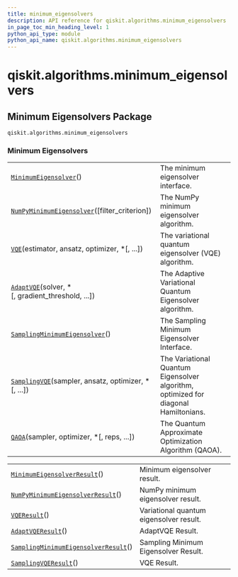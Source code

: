 ```yaml
---
title: minimum_eigensolvers
description: API reference for qiskit.algorithms.minimum_eigensolvers
in_page_toc_min_heading_level: 1
python_api_type: module
python_api_name: qiskit.algorithms.minimum_eigensolvers
---
```


<span id="module-qiskit.algorithms.minimum_eigensolvers" />

<span id="qiskit-algorithms-minimum-eigensolvers" />

# qiskit.algorithms.minimum\_eigensolvers

<span id="minimum-eigensolvers-package-qiskit-algorithms-minimum-eigensolvers" />

## Minimum Eigensolvers Package

<span id="module-qiskit.algorithms.minimum_eigensolvers" />

`qiskit.algorithms.minimum_eigensolvers`

### Minimum Eigensolvers

|                                                                                                                                                                                    |                                                                                     |
| ---------------------------------------------------------------------------------------------------------------------------------------------------------------------------------- | ----------------------------------------------------------------------------------- |
| [`MinimumEigensolver`](qiskit.algorithms.minimum_eigensolvers.MinimumEigensolver "qiskit.algorithms.minimum_eigensolvers.MinimumEigensolver")()                                    | The minimum eigensolver interface.                                                  |
| [`NumPyMinimumEigensolver`](qiskit.algorithms.minimum_eigensolvers.NumPyMinimumEigensolver "qiskit.algorithms.minimum_eigensolvers.NumPyMinimumEigensolver")(\[filter\_criterion]) | The NumPy minimum eigensolver algorithm.                                            |
| [`VQE`](qiskit.algorithms.minimum_eigensolvers.VQE "qiskit.algorithms.minimum_eigensolvers.VQE")(estimator, ansatz, optimizer, \*\[, ...])                                         | The variational quantum eigensolver (VQE) algorithm.                                |
| [`AdaptVQE`](qiskit.algorithms.minimum_eigensolvers.AdaptVQE "qiskit.algorithms.minimum_eigensolvers.AdaptVQE")(solver, \*\[, gradient\_threshold, ...])                           | The Adaptive Variational Quantum Eigensolver algorithm.                             |
| [`SamplingMinimumEigensolver`](qiskit.algorithms.minimum_eigensolvers.SamplingMinimumEigensolver "qiskit.algorithms.minimum_eigensolvers.SamplingMinimumEigensolver")()            | The Sampling Minimum Eigensolver Interface.                                         |
| [`SamplingVQE`](qiskit.algorithms.minimum_eigensolvers.SamplingVQE "qiskit.algorithms.minimum_eigensolvers.SamplingVQE")(sampler, ansatz, optimizer, \*\[, ...])                   | The Variational Quantum Eigensolver algorithm, optimized for diagonal Hamiltonians. |
| [`QAOA`](qiskit.algorithms.minimum_eigensolvers.QAOA "qiskit.algorithms.minimum_eigensolvers.QAOA")(sampler, optimizer, \*\[, reps, ...])                                          | The Quantum Approximate Optimization Algorithm (QAOA).                              |

|                                                                                                                                                                                           |                                         |
| ----------------------------------------------------------------------------------------------------------------------------------------------------------------------------------------- | --------------------------------------- |
| [`MinimumEigensolverResult`](qiskit.algorithms.minimum_eigensolvers.MinimumEigensolverResult "qiskit.algorithms.minimum_eigensolvers.MinimumEigensolverResult")()                         | Minimum eigensolver result.             |
| [`NumPyMinimumEigensolverResult`](qiskit.algorithms.minimum_eigensolvers.NumPyMinimumEigensolverResult "qiskit.algorithms.minimum_eigensolvers.NumPyMinimumEigensolverResult")()          | NumPy minimum eigensolver result.       |
| [`VQEResult`](qiskit.algorithms.minimum_eigensolvers.VQEResult "qiskit.algorithms.minimum_eigensolvers.VQEResult")()                                                                      | Variational quantum eigensolver result. |
| [`AdaptVQEResult`](qiskit.algorithms.minimum_eigensolvers.AdaptVQEResult "qiskit.algorithms.minimum_eigensolvers.AdaptVQEResult")()                                                       | AdaptVQE Result.                        |
| [`SamplingMinimumEigensolverResult`](qiskit.algorithms.minimum_eigensolvers.SamplingMinimumEigensolverResult "qiskit.algorithms.minimum_eigensolvers.SamplingMinimumEigensolverResult")() | Sampling Minimum Eigensolver Result.    |
| [`SamplingVQEResult`](qiskit.algorithms.minimum_eigensolvers.SamplingVQEResult "qiskit.algorithms.minimum_eigensolvers.SamplingVQEResult")()                                              | VQE Result.                             |

